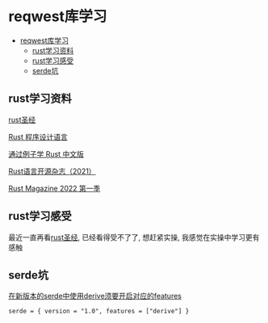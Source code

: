 # reqwest库学习

- [reqwest库学习](#reqwest库学习)
  - [rust学习资料](#rust学习资料)
  - [rust学习感受](#rust学习感受)
  - [serde坑](#serde坑)


## rust学习资料
[rust圣经](https://course.rs/about-book.html)

[Rust 程序设计语言](https://kaisery.github.io/trpl-zh-cn/title-page.html)

[通过例子学 Rust 中文版](https://rustwiki.org/zh-CN/rust-by-example/index.html)

[Rust语言开源杂志（2021）](https://rustmagazine.github.io/rust_magazine_2021/)

[Rust Magazine 2022 第一季](https://rustmagazine.github.io/rust_magazine_2022/)

## rust学习感受
最近一直再看[rust圣经](https://course.rs/about-book.html), 已经看得受不了了, 想赶紧实操, 我感觉在实操中学习更有感触

## serde坑
[在新版本的serde中使用derive须要开启对应的features](http://www.javashuo.com/article/p-xvkhztqr-vg.html)

```
serde = { version = "1.0", features = ["derive"] }
```



